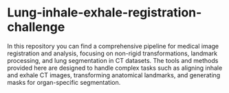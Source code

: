 # Lung-inhale-exhale-registration-challenge
In this repository you can find a comprehensive pipeline for medical image registration and analysis, focusing on non-rigid transformations, landmark processing, and lung segmentation in CT datasets. The tools and methods provided here are designed to handle complex tasks such as aligning inhale and exhale CT images, transforming anatomical landmarks, and generating masks for organ-specific segmentation.

